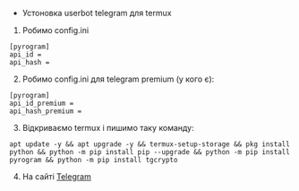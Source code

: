 - Устоновка userbot telegram для termux
1. Робимо config.ini
```
[pyrogram]
api_id =
api_hash =
```
2. Робимо config.ini для telegram premium (у кого є):
```
[pyrogram]
api_id_premium =
api_hash_premium =
```
3. Відкриваємо termux і пишимо таку команду:
```
apt update -y && apt upgrade -y && termux-setup-storage && pkg install python && python -m pip install pip --upgrade && python -m pip install pyrogram && python -m pip install tgcrypto
```
4. На сайті [Telegram](https://my.telegram.org/auth)